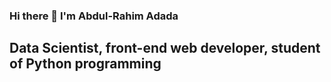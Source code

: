### Hi there 👋 I'm Abdul-Rahim Adada
## Data Scientist, front-end web developer, student of Python programming

<!--
**dr-adada/dr-adada** is a ✨ _special_ ✨ repository because its `README.md` (this file) appears on your GitHub profile.


- 🌱 I’m currently studying to become a Python developer. I have special interest in becoming a full stack web developer with Python (for backend).
- I’m looking to collaborate on Python, frontend, backend, and data science (with Python) projects.

-->
